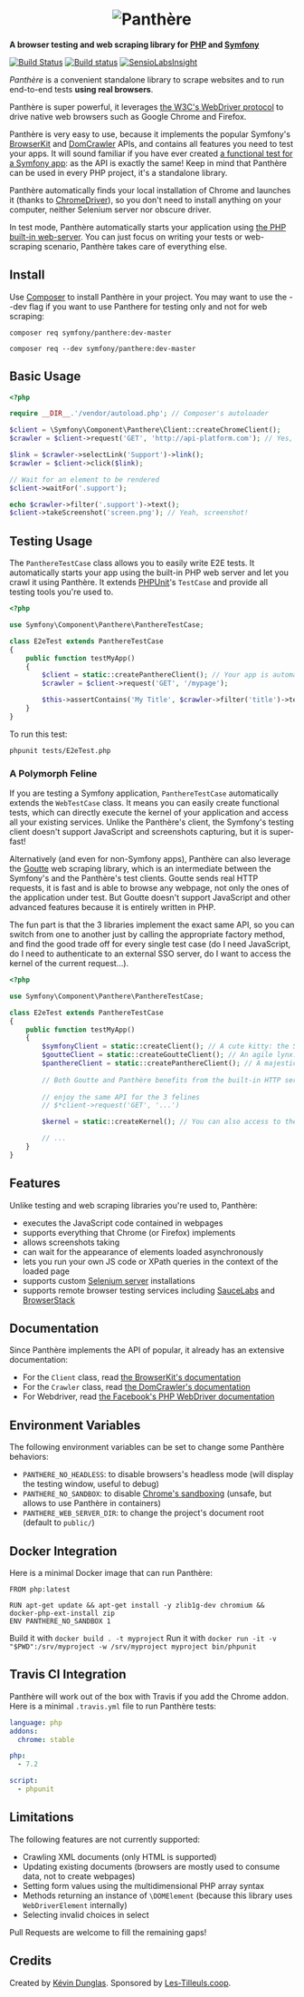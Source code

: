 <h1 align="center"><img src="panthere.png" alt="Panthère"></h1>

**A browser testing and web scraping library for [PHP](https://php.net) and [Symfony](https://symfony.com)**

[![Build Status](https://travis-ci.org/symfony/panthere.svg?branch=master)](https://travis-ci.org/symfony/panthere)
[![Build status](https://ci.appveyor.com/api/projects/status/bunoc4ufud4oie45?svg=true)](https://ci.appveyor.com/project/fabpot/panthere)
[![SensioLabsInsight](https://insight.sensiolabs.com/projects/9ea7e78c-998a-4489-9815-7449ce8291ef/mini.png)](https://insight.sensiolabs.com/projects/9ea7e78c-998a-4489-9815-7449ce8291ef)

*Panthère* is a convenient standalone library to scrape websites and to run end-to-end tests **using real browsers**.

Panthère is super powerful, it leverages [the W3C's WebDriver protocol](https://www.w3.org/TR/webdriver/) to drive native web browsers such as Google Chrome and Firefox.

Panthère is very easy to use, because it implements the popular Symfony's [BrowserKit](https://symfony.com/doc/current/components/browser_kit.html) and
[DomCrawler](https://symfony.com/doc/current/components/dom_crawler.html) APIs, and contains
all features you need to test your apps. It will sound familiar if you have ever created [a functional test for a Symfony app](https://symfony.com/doc/current/testing.html#functional-tests):
as the API is exactly the same!
Keep in mind that Panthère can be used in every PHP project, it's a standalone library.

Panthère automatically finds your local installation of Chrome and launches it (thanks to [ChromeDriver](https://sites.google.com/a/chromium.org/chromedriver/)),
so you don't need to install anything on your computer, neither Selenium server nor obscure driver.

In test mode, Panthère automatically starts your application using [the PHP built-in web-server](http://php.net/manual/en/features.commandline.webserver.php).
You can just focus on writing your tests or web-scraping scenario, Panthère takes care of everything else.

## Install

Use [Composer](https://getcomposer.org/) to install Panthère in your project. You may want to use the --dev flag if you want to use Panthere for testing only and not for web scraping:

    composer req symfony/panthere:dev-master
    
    composer req --dev symfony/panthere:dev-master

## Basic Usage

```php
<?php

require __DIR__.'/vendor/autoload.php'; // Composer's autoloader

$client = \Symfony\Component\Panthere\Client::createChromeClient();
$crawler = $client->request('GET', 'http://api-platform.com'); // Yes, this website is 100% in JavaScript

$link = $crawler->selectLink('Support')->link();
$crawler = $client->click($link);

// Wait for an element to be rendered
$client->waitFor('.support');

echo $crawler->filter('.support')->text();
$client->takeScreenshot('screen.png'); // Yeah, screenshot!
```

## Testing Usage

The `PanthereTestCase` class allows you to easily write E2E tests. It automatically starts your app using the built-in PHP
web server and let you crawl it using Panthère.
It extends [PHPUnit](https://phpunit.de/)'s `TestCase` and provide all testing tools you're used to.

```php
<?php

use Symfony\Component\Panthere\PanthereTestCase;

class E2eTest extends PanthereTestCase
{
    public function testMyApp()
    {
        $client = static::createPanthereClient(); // Your app is automatically started using the built-in web server
        $crawler = $client->request('GET', '/mypage');

        $this->assertContains('My Title', $crawler->filter('title')->text()); // You can use any PHPUnit assertion
    }
}
```

To run this test:

    phpunit tests/E2eTest.php

### A Polymorph Feline

If you are testing a Symfony application, `PanthereTestCase` automatically extends the `WebTestCase` class. It means
you can easily create functional tests, which can directly execute the kernel of your application and access all your existing
services. Unlike the Panthère's client, the Symfony's testing client doesn't support JavaScript and screenshots capturing, but
it is super-fast!

Alternatively (and even for non-Symfony apps), Panthère can also leverage the [Goutte](https://github.com/FriendsOfPHP/Goutte)
web scraping library, which is an intermediate between the Symfony's and the Panthère's test clients. Goutte sends real HTTP
requests, it is fast and is able to browse any webpage, not only the ones of the application under test.
But Goutte doesn't support JavaScript and other advanced features because it is entirely written in PHP.

The fun part is that the 3 libraries implement the exact same API, so you can switch from one to another just by calling
the appropriate factory method, and find the good trade off for every single test case (do I need JavaScript, do I need
to authenticate to an external SSO server, do I want to access the kernel of the current request...).

```php
<?php

use Symfony\Component\Panthere\PanthereTestCase;

class E2eTest extends PanthereTestCase
{
    public function testMyApp()
    {
        $symfonyClient = static::createClient(); // A cute kitty: the Symfony's functional test too
        $goutteClient = static::createGoutteClient(); // An agile lynx: Goutte
        $panthereClient = static::createPanthereClient(); // A majestic Panther
        
        // Both Goutte and Panthère benefits from the built-in HTTP server
        
        // enjoy the same API for the 3 felines
        // $*client->request('GET', '...')

        $kernel = static::createKernel(); // You can also access to the app's kernel

        // ...
    }
}
```

## Features

Unlike testing and web scraping libraries you're used to, Panthère:

* executes the JavaScript code contained in webpages
* supports everything that Chrome (or Firefox) implements
* allows screenshots taking
* can wait for the appearance of elements loaded asynchronously 
* lets you run your own JS code or XPath queries in the context of the loaded page
* supports custom [Selenium server](https://www.seleniumhq.org) installations
* supports remote browser testing services including [SauceLabs](https://saucelabs.com/) and [BrowserStack](https://www.browserstack.com/)

## Documentation

Since Panthère implements the API of popular, it already has an extensive documentation:

* For the `Client` class, read [the BrowserKit's documentation](https://symfony.com/doc/current/components/browser_kit.html)
* For the `Crawler` class, read [the DomCrawler's documentation](https://symfony.com/doc/current/components/dom_crawler.html)
* For Webdriver, read [the Facebook's PHP WebDriver documentation](https://github.com/facebook/php-webdriver)

## Environment Variables

The following environment variables can be set to change some Panthère behaviors:

* `PANTHERE_NO_HEADLESS`: to disable browsers's headless mode (will display the testing window, useful to debug)
* `PANTHERE_NO_SANDBOX`: to disable [Chrome's sandboxing](https://chromium.googlesource.com/chromium/src/+/b4730a0c2773d8f6728946013eb812c6d3975bec/docs/design/sandbox.md) (unsafe, but allows to use Panthère in containers)
* `PANTHERE_WEB_SERVER_DIR`: to change the project's document root (default to `public/`)

## Docker Integration

Here is a minimal Docker image that can run Panthère:

```
FROM php:latest

RUN apt-get update && apt-get install -y zlib1g-dev chromium && docker-php-ext-install zip
ENV PANTHERE_NO_SANDBOX 1
```

Build it with `docker build . -t myproject`
Run it with `docker run -it -v "$PWD":/srv/myproject -w /srv/myproject myproject bin/phpunit`

## Travis CI Integration

Panthère will work out of the box with Travis if you add the Chrome addon. Here is a minimal `.travis.yml` file to run
Panthère tests:

```yaml
language: php
addons:
  chrome: stable

php:
  - 7.2

script:
  - phpunit
```

## Limitations

The following features are not currently supported:

* Crawling XML documents (only HTML is supported)
* Updating existing documents (browsers are mostly used to consume data, not to create webpages)
* Setting form values using the multidimensional PHP array syntax
* Methods returning an instance of `\DOMElement` (because this library uses `WebDriverElement` internally)
* Selecting invalid choices in select

Pull Requests are welcome to fill the remaining gaps!

## Credits

Created by [Kévin Dunglas](https://dunglas.fr). Sponsored by [Les-Tilleuls.coop](https://les-tilleuls.coop).
